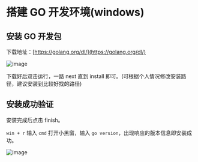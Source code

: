 # 搭建 GO 开发环境(windows)

## 安装 GO 开发包

下载地址：[https://golang.org/dl/](https://golang.org/dl/)

![image](https://github.com/TomatoZ7/notes-of-tz/blob/master/images/go_install1.jpg)

下载好后双击运行，一路 next 直到 install 即可。(可根据个人情况修改安装路径，建议安装到比较好找的路径)

## 安装成功验证

安装完成后点击 finish。

`win + r` 输入 `cmd` 打开小黑窗，输入 `go version`，出现响应的版本信息即安装成功。

![image](https://github.com/TomatoZ7/notes-of-tz/blob/master/images/go_install2.jpg)
